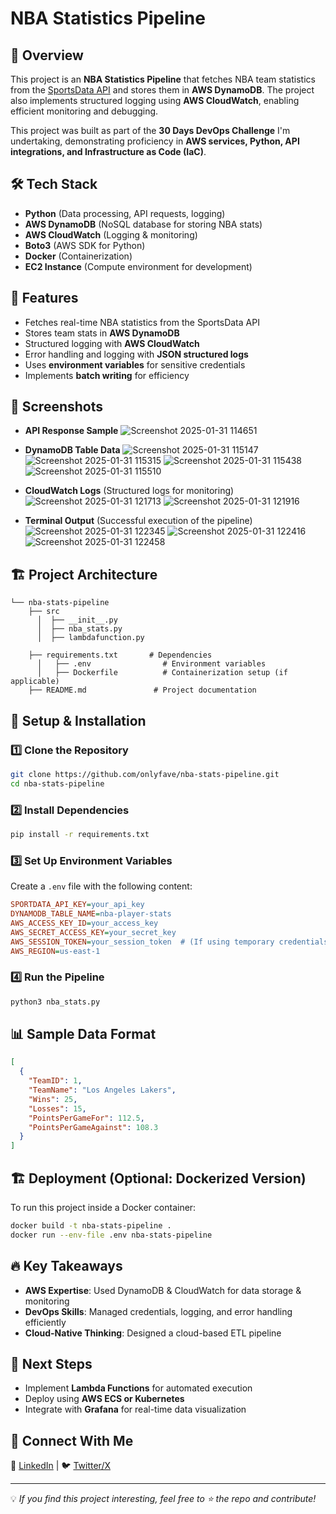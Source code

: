 # NBA Statistics Pipeline

## 🚀 Overview
This project is an **NBA Statistics Pipeline** that fetches NBA team statistics from the [SportsData API](https://sportsdata.io/) and stores them in **AWS DynamoDB**. The project also implements structured logging using **AWS CloudWatch**, enabling efficient monitoring and debugging.

This project was built as part of the **30 Days DevOps Challenge** I'm undertaking, demonstrating proficiency in **AWS services, Python, API integrations, and Infrastructure as Code (IaC)**.

## 🛠 Tech Stack
- **Python** (Data processing, API requests, logging)
- **AWS DynamoDB** (NoSQL database for storing NBA stats)
- **AWS CloudWatch** (Logging & monitoring)
- **Boto3** (AWS SDK for Python)
- **Docker** (Containerization)
- **EC2 Instance** (Compute environment for development)

## 🎯 Features
- Fetches real-time NBA statistics from the SportsData API
- Stores team stats in **AWS DynamoDB**
- Structured logging with **AWS CloudWatch**
- Error handling and logging with **JSON structured logs**
- Uses **environment variables** for sensitive credentials
- Implements **batch writing** for efficiency

## 📸 Screenshots

- **API Response Sample**
  ![Screenshot 2025-01-31 114651](https://github.com/user-attachments/assets/f1d1fc22-63f2-4916-83b8-7a4b13bb4a23)
- **DynamoDB Table Data**
  ![Screenshot 2025-01-31 115147](https://github.com/user-attachments/assets/6815af26-efb0-44c7-95f8-58fc80e35993)
  ![Screenshot 2025-01-31 115315](https://github.com/user-attachments/assets/b6ffbabc-9f8a-4ac2-ade4-a15c98d2380d)
  ![Screenshot 2025-01-31 115438](https://github.com/user-attachments/assets/18bc467b-abd0-4215-8734-4c2a8015ea14)
  ![Screenshot 2025-01-31 115510](https://github.com/user-attachments/assets/f58bc56b-00a5-43fe-9c49-968279550a5e)

- **CloudWatch Logs** (Structured logs for monitoring)
  ![Screenshot 2025-01-31 121713](https://github.com/user-attachments/assets/612e75de-32d8-4448-832f-bda15a4cbbdf)
  ![Screenshot 2025-01-31 121916](https://github.com/user-attachments/assets/bb5b4607-602f-4263-8c96-abb9d10dee20)

- **Terminal Output** (Successful execution of the pipeline)
  ![Screenshot 2025-01-31 122345](https://github.com/user-attachments/assets/770427da-aaab-4e25-9349-20f374a5360e)
  ![Screenshot 2025-01-31 122416](https://github.com/user-attachments/assets/8ad633f4-966b-4ad8-872e-9c4b962fe5ec)
  ![Screenshot 2025-01-31 122458](https://github.com/user-attachments/assets/7fed27f1-aa5a-4d5e-81a1-5241d14a6ba6)



## 🏗 Project Architecture
```plaintext
└── nba-stats-pipeline
    ├── src
      │  ├── __init__.py
      │  ├── nba_stats.py
      │  ├── lambdafunction.py

    ├── requirements.txt       # Dependencies
      │   ├── .env                # Environment variables
      │   ├── Dockerfile          # Containerization setup (if applicable)
    ├── README.md               # Project documentation
```

## 🚀 Setup & Installation
### 1️⃣ Clone the Repository
```bash
git clone https://github.com/onlyfave/nba-stats-pipeline.git
cd nba-stats-pipeline
```

### 2️⃣ Install Dependencies
```bash
pip install -r requirements.txt
```

### 3️⃣ Set Up Environment Variables
Create a `.env` file with the following content:
```ini
SPORTDATA_API_KEY=your_api_key
DYNAMODB_TABLE_NAME=nba-player-stats
AWS_ACCESS_KEY_ID=your_access_key
AWS_SECRET_ACCESS_KEY=your_secret_key
AWS_SESSION_TOKEN=your_session_token  # (If using temporary credentials)
AWS_REGION=us-east-1
```

### 4️⃣ Run the Pipeline
```bash
python3 nba_stats.py
```

## 📊 Sample Data Format
```json
[
  {
    "TeamID": 1,
    "TeamName": "Los Angeles Lakers",
    "Wins": 25,
    "Losses": 15,
    "PointsPerGameFor": 112.5,
    "PointsPerGameAgainst": 108.3
  }
]
```

## 🏗 Deployment (Optional: Dockerized Version)
To run this project inside a Docker container:
```bash
docker build -t nba-stats-pipeline .
docker run --env-file .env nba-stats-pipeline
```

## 🔥 Key Takeaways
- **AWS Expertise**: Used DynamoDB & CloudWatch for data storage & monitoring
- **DevOps Skills**: Managed credentials, logging, and error handling efficiently
- **Cloud-Native Thinking**: Designed a cloud-based ETL pipeline

## 📌 Next Steps
- Implement **Lambda Functions** for automated execution
- Deploy using **AWS ECS or Kubernetes**
- Integrate with **Grafana** for real-time data visualization

## 📢 Connect With Me
🚀 [LinkedIn](https://linkedin.com/in/your-profile) | 🐦 [Twitter/X](https://twitter.com/your-handle)

---
💡 *If you find this project interesting, feel free to ⭐ the repo and contribute!*


